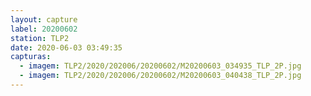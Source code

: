 ```yaml
---
layout: capture
label: 20200602
station: TLP2
date: 2020-06-03 03:49:35
capturas:
  - imagem: TLP2/2020/202006/20200602/M20200603_034935_TLP_2P.jpg
  - imagem: TLP2/2020/202006/20200602/M20200603_040438_TLP_2P.jpg
---
```

